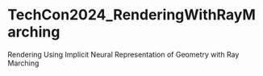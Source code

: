 # TechCon2024_RenderingWithRayMarching
Rendering Using Implicit Neural Representation of Geometry with Ray Marching​
